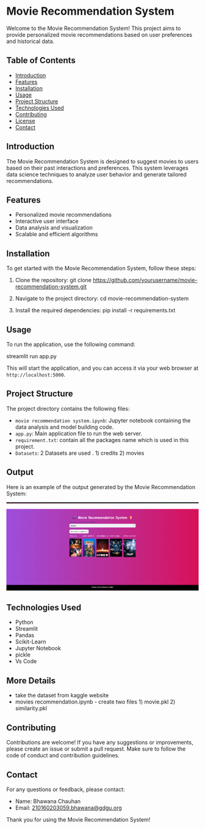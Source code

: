 
# Movie Recommendation System

Welcome to the Movie Recommendation System! This project aims to provide personalized movie recommendations based on user preferences and historical data.

## Table of Contents

- [Introduction](#introduction)
- [Features](#features)
- [Installation](#installation)
- [Usage](#usage)
- [Project Structure](#project-structure)
- [Technologies Used](#technologies-used)
- [Contributing](#contributing)
- [License](#license)
- [Contact](#contact)

## Introduction

The Movie Recommendation System is designed to suggest movies to users based on their past interactions and preferences. This system leverages data science techniques to analyze user behavior and generate tailored recommendations.

## Features

- Personalized movie recommendations
- Interactive user interface
- Data analysis and visualization
- Scalable and efficient algorithms

## Installation

To get started with the Movie Recommendation System, follow these steps:

1. Clone the repository:
   git clone https://github.com/yourusername/movie-recommendation-system.git


2. Navigate to the project directory:
   cd movie-recommendation-system
  

3. Install the required dependencies:
   pip install -r requirements.txt


## Usage

To run the application, use the following command:

streamlit run app.py

This will start the application, and you can access it via your web browser at `http://localhost:5000`.

## Project Structure

The project directory contains the following files:

- `movie recommendation system.ipynb`: Jupyter notebook containing the data analysis and model building code.
- `app.py`: Main application file to run the web server.
- `requirement.txt`: contain all the packages name which is used in this project.
- `Datasets`: 2 Datasets are used . 1) credits 2) movies 

## Output

Here is an example of the output generated by the Movie Recommendation System:

![Output Image](output.png)


## Technologies Used

- Python
- Streamlit
- Pandas
- Scikit-Learn
- Jupyter Notebook
- pickle
- Vs Code

## More Details
- take the dataset from kaggle website
- movies recommendation.ipynb - create two files 1) movie.pkl 2) similarity.pkl


## Contributing

Contributions are welcome! If you have any suggestions or improvements, please create an issue or submit a pull request. Make sure to follow the code of conduct and contribution guidelines.


## Contact

For any questions or feedback, please contact:

- Name: Bhawana Chauhan
- Email: 210160203059.bhawana@gdgu.org

Thank you for using the Movie Recommendation System!
